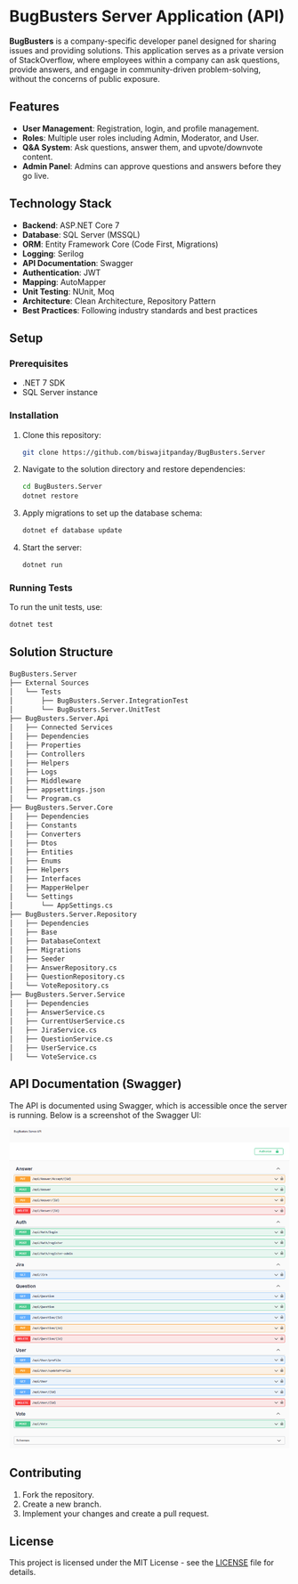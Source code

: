 
# BugBusters Server Application (API)

**BugBusters** is a company-specific developer panel designed for sharing issues and providing solutions. This application serves as a private version of StackOverflow, where employees within a company can ask questions, provide answers, and engage in community-driven problem-solving, without the concerns of public exposure.

## Features

- **User Management**: Registration, login, and profile management.
- **Roles**: Multiple user roles including Admin, Moderator, and User.
- **Q&A System**: Ask questions, answer them, and upvote/downvote content.
- **Admin Panel**: Admins can approve questions and answers before they go live.

## Technology Stack

- **Backend**: ASP.NET Core 7
- **Database**: SQL Server (MSSQL)
- **ORM**: Entity Framework Core (Code First, Migrations)
- **Logging**: Serilog
- **API Documentation**: Swagger
- **Authentication**: JWT
- **Mapping**: AutoMapper
- **Unit Testing**: NUnit, Moq
- **Architecture**: Clean Architecture, Repository Pattern
- **Best Practices**: Following industry standards and best practices

## Setup

### Prerequisites

- .NET 7 SDK
- SQL Server instance

### Installation

1. Clone this repository:
   ```bash
   git clone https://github.com/biswajitpanday/BugBusters.Server
   ```
2. Navigate to the solution directory and restore dependencies:
   ```bash
   cd BugBusters.Server
   dotnet restore
   ```
3. Apply migrations to set up the database schema:
   ```bash
   dotnet ef database update
   ```
4. Start the server:
   ```bash
   dotnet run
   ```

### Running Tests

To run the unit tests, use:
```bash
dotnet test
```

## Solution Structure

```plaintext
BugBusters.Server
├── External Sources
│   └── Tests
│       ├── BugBusters.Server.IntegrationTest
│       └── BugBusters.Server.UnitTest
├── BugBusters.Server.Api
│   ├── Connected Services
│   ├── Dependencies
│   ├── Properties
│   ├── Controllers
│   ├── Helpers
│   ├── Logs
│   ├── Middleware
│   ├── appsettings.json
│   └── Program.cs
├── BugBusters.Server.Core
│   ├── Dependencies
│   ├── Constants
│   ├── Converters
│   ├── Dtos
│   ├── Entities
│   ├── Enums
│   ├── Helpers
│   ├── Interfaces
│   ├── MapperHelper
│   └── Settings
│       └── AppSettings.cs
├── BugBusters.Server.Repository
│   ├── Dependencies
│   ├── Base
│   ├── DatabaseContext
│   ├── Migrations
│   ├── Seeder
│   ├── AnswerRepository.cs
│   ├── QuestionRepository.cs
│   └── VoteRepository.cs
├── BugBusters.Server.Service
│   ├── Dependencies
│   ├── AnswerService.cs
│   ├── CurrentUserService.cs
│   ├── JiraService.cs
│   ├── QuestionService.cs
│   ├── UserService.cs
│   └── VoteService.cs
```

## API Documentation (Swagger)

The API is documented using Swagger, which is accessible once the server is running. Below is a screenshot of the Swagger UI:

![Swagger Screenshot](swagger-screenshot.png)

## Contributing

1. Fork the repository.
2. Create a new branch.
3. Implement your changes and create a pull request.

## License

This project is licensed under the MIT License - see the [LICENSE](LICENSE) file for details.

